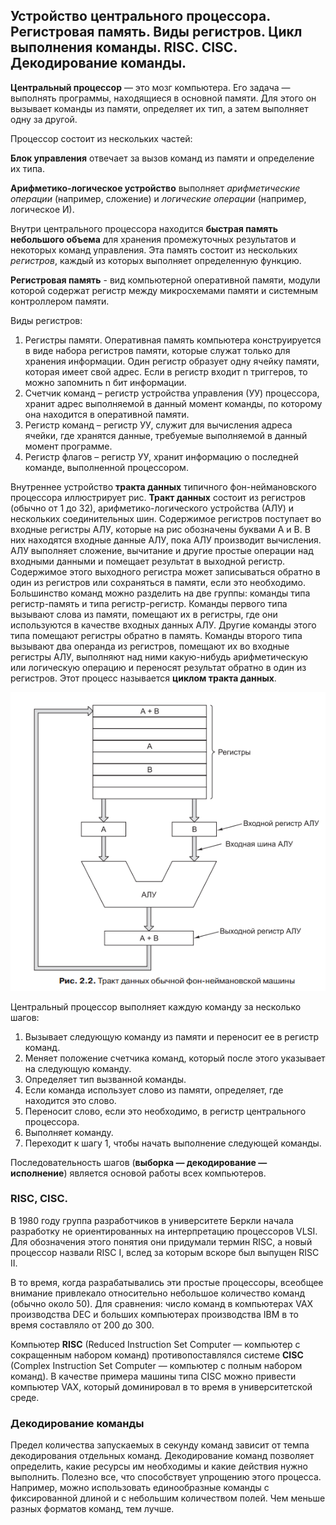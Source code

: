 ## Устройство центрального процессора. Регистровая память. Виды регистров. Цикл выполнения команды. RISC. CISC. Декодирование команды.

**Центральный процессор** — это мозг компьютера. Его задача — выполнять программы, находящиеся в основной памяти. Для этого он вызывает команды из памяти, определяет их тип, а затем выполняет одну за другой.

Процессор состоит из нескольких частей:

**Блок управления** отвечает за вызов команд из памяти и определение их типа.

**Арифметико-логическое устройство** выполняет *арифметические операции* (например, сложение) и *логические операции* (например, логическое И).

Внутри центрального процессора находится **быстрая память небольшого объема** для хранения промежуточных результатов и некоторых команд управления. Эта память состоит из нескольких *регистров*, каждый из которых выполняет определенную функцию.

**Регистровая память** - вид компьютерной оперативной памяти, модули которой содержат регистр между микросхемами памяти и системным контроллером памяти. 

Виды регистров:

1. Регистры памяти. Оперативная память компьютера конструируется в виде набора регистров памяти, которые служат только для хранения информации. Один регистр образует одну ячейку памяти, которая имеет свой адрес. Если в регистр входит n триггеров, то можно запомнить n бит информации.
2. Счетчик команд – регистр устройства управления (УУ) процессора, хранит адрес выполняемой в данный момент команды, по которому она находится в оперативной памяти. 
3. Регистр команд – регистр УУ, служит для вычисления адреса ячейки, где хранятся данные, требуемые выполняемой в данный момент программе.
4. Регистр флагов – регистр УУ, хранит информацию о последней команде, выполненной процессором.


Внутреннее устройство **тракта данных** типичного фон-неймановского процессора иллюстрирует рис. **Тракт данных** состоит из регистров (обычно от 1 до 32), арифметико-логического устройства (АЛУ) и нескольких соединительных шин. Содержимое регистров поступает во входные регистры АЛУ, которые на рис обозначены буквами A и B. В них находятся входные данные АЛУ, пока АЛУ производит вычисления. АЛУ выполняет сложение, вычитание и другие простые операции над входными данными и помещает результат в выходной регистр. Содержимое этого выходного регистра может записываться обратно в один из регистров или сохраняться в памяти, если это необходимо. Большинство команд можно разделить на две группы: команды типа регистр-память и типа регистр-регистр. Команды первого типа вызывают слова из памяти, помещают их в регистры, где они используются в качестве входных данных АЛУ. Другие команды этого типа помещают регистры обратно в память. Команды второго типа вызывают два операнда из регистров, помещают их во входные регистры АЛУ, выполняют над ними какую-нибудь арифметическую или логическую операцию и переносят результат обратно в один из регистров. Этот процесс называется **циклом тракта данных**.

![](images/Screenshot_2.png)

Центральный процессор выполняет каждую команду за несколько шагов: 

1. Вызывает следующую команду из памяти и переносит ее в регистр команд. 
2. Меняет положение счетчика команд, который после этого указывает на следующую команду. 
3. Определяет тип вызванной команды. 
4. Если команда использует слово из памяти, определяет, где находится это слово. 
5. Переносит слово, если это необходимо, в регистр центрального процессора. 
6. Выполняет команду. 
7. Переходит к шагу 1, чтобы начать выполнение следующей команды. 

Последовательность шагов (**выборка — декодирование — исполнение**)
является основой работы всех компьютеров.

### RISC, CISC.

В 1980 году группа разработчиков в университете Беркли начала разработку не ориентированных на интерпретацию процессоров VLSI. Для обозначения этого понятия они придумали термин RISC, а новый процессор назвали RISC I, вслед за которым вскоре был выпущен RISC II.

В то время, когда разрабатывались эти простые процессоры, всеобщее внимание привлекало относительно небольшое количество команд (обычно около 50). Для сравнения: число команд в компьютерах VAX производства DEC и больших компьютерах производства IBM в то время составляло от 200 до 300.

Компьютер **RISC** (Reduced Instruction Set Computer — компьютер с сокращенным набором команд) противопоставлялся системе **CISC** (Complex Instruction Set Computer — компьютер с полным набором команд). В качестве примера машины типа CISC можно привести компьютер VAX, который доминировал в то время в университетской среде. 

### Декодирование команды

Предел количества запускаемых в секунду команд зависит от темпа декодирования отдельных команд. Декодирование команд позволяет определить, какие ресурсы им необходимы и какие действия нужно выполнить. Полезно все, что способствует упрощению этого процесса. Например, можно использовать единообразные команды с фиксированной длиной и с небольшим количеством полей. Чем меньше разных форматов команд, тем лучше.
